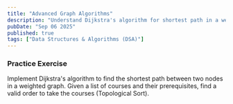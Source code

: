 ```yaml
---
title: "Advanced Graph Algorithms"
description: "Understand Dijkstra's algorithm for shortest path in a weighted graph and topological sort for ordering tasks with dependencies. Be aware of algorithms like A* and Prim's/Kruskal's for Minimum Spanning Trees."
pubDate: "Sep 06 2025"
published: true
tags: ["Data Structures & Algorithms (DSA)"]
---
```


### Practice Exercise

Implement Dijkstra's algorithm to find the shortest path between two nodes in a weighted graph. Given a list of courses and their prerequisites, find a valid order to take the courses (Topological Sort).
